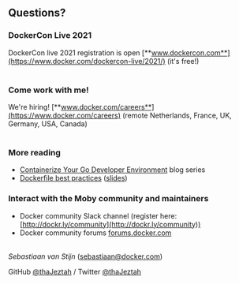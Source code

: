<!--
Copyright 2021 Sebastiaan van Stijn

Licensed under the Apache License, Version 2.0 (the "License");
you may not use this file except in compliance with the License.
You may obtain a copy of the License at

       http://www.apache.org/licenses/LICENSE-2.0

Unless required by applicable law or agreed to in writing, software
distributed under the License is distributed on an "AS IS" BASIS,
WITHOUT WARRANTIES OR CONDITIONS OF ANY KIND, either express or implied.
See the License for the specific language governing permissions and
limitations under the License.
-->

## Questions?


### DockerCon Live 2021

DockerCon live 2021 registration is open [**www.dockercon.com**](https://www.docker.com/dockercon-live/2021/) (it's free!)
<br /><br />
### Come work with me!

We're hiring! [**www.docker.com/careers**](https://www.docker.com/careers) (remote Netherlands, France, UK, Germany, USA, Canada)
<br /><br />

### More reading

- [Containerize Your Go Developer Environment](https://www.docker.com/blog/tag/go-env-series/) blog series
- [Dockerfile best practices](https://www.youtube.com/watch?v=JofsaZ3H1qM) ([slides](https://www.slideshare.net/Docker/dcsf19-dockerfile-best-practices))


### Interact with the Moby community and maintainers

- Docker community Slack channel (register here: [http://dockr.ly/community](http://dockr.ly/community))
- Docker community forums [forums.docker.com](https://forums.docker.com)
<br /><br />

*Sebastiaan van Stijn* (sebastiaan@docker.com)
  
GitHub [@thaJeztah](https://github.com/thaJeztah) / Twitter [@thaJeztah](https://twitter.com/thaJeztah)  

